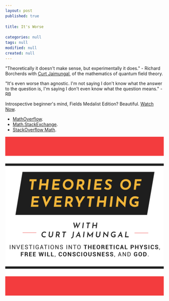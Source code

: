 ```yaml
---
layout: post
published: true

title: It's Worse

categories: null
tags: null
modified: null
created: null
---
```


"Theoretically it doesn't make sense, but experimentally it does." - Richard Borcherds with [Curt Jaimungal](https://curtjaimungal.podbean.com/), of the mathematics of quantum field theory.

"It's even worse than agnostic. I'm not saying I don't know what the answer to the question is, I'm saying I don't even know what the question means." - RB

Introspective beginner's mind, Fields Medalist Edition? Beautiful. [Watch Now](https://youtu.be/xu15ZbxxnUQ).

* [MathOverflow](https://mathoverflow.net/).
* [Math.StackExchange](https://math.stackexchange.com/).
* [StackOverflow Math](https://stackoverflow.com/questions/tagged/math).

[![](/images/curts.toe.jpg)](https://curtjaimungal.podbean.com/)
